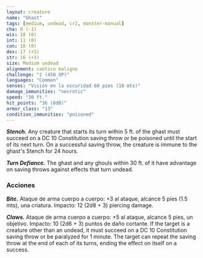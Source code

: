 ```yaml
---
layout: creature
name: "Ghast"
tags: [medium, undead, cr2, monster-manual]
cha: 8 (-1)
wis: 10 (0)
int: 11 (0)
con: 10 (0)
dex: 17 (+3)
str: 16 (+3)
size: Medium undead
alignment: caótico maligno
challenge: "2 (450 XP)"
languages: "Common"
senses: "Visión en la oscuridad 60 pies (18 mts)"
damage_immunities: "necrotic"
speed: "30 ft."
hit_points: "36 (8d8)"
armor_class: "13"
condition_immunities: "poisoned"
---
```


***Stench.*** Any creature that starts its turn within 5 ft. of the ghast must succeed on a DC 10 Constitution saving throw or be poisoned until the start of its next turn. On a successful saving throw, the creature is immune to the ghast's Stench for 24 hours.

***Turn Defiance.*** The ghast and any ghouls within 30 ft. of it have advantage on saving throws against effects that turn undead.

### Acciones

***Bite.*** Ataque de arma cuerpo a cuerpo: +3 al ataque, alcance 5 pies (1.5 mts), una criatura. Impacto: 12 (2d8 + 3) piercing damage.

***Claws.*** Ataque de arma cuerpo a cuerpo: +5 al ataque, alcance 5 pies, un objetivo. Impacto: 10 (2d6 + 3) puntos de daño cortante. If the target is a creature other than an undead, it must succeed on a DC 10 Constitution saving throw or be paralyzed for 1 minute. The target can repeat the saving throw at the end of each of its turns, ending the effect on itself on a success.